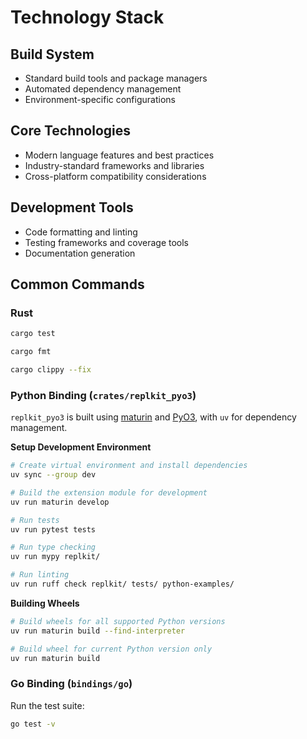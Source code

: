 # Technology Stack

## Build System
- Standard build tools and package managers
- Automated dependency management
- Environment-specific configurations

## Core Technologies
- Modern language features and best practices
- Industry-standard frameworks and libraries
- Cross-platform compatibility considerations

## Development Tools
- Code formatting and linting
- Testing frameworks and coverage tools
- Documentation generation

## Common Commands

### Rust

```bash
cargo test

cargo fmt

cargo clippy --fix
```

### Python Binding (`crates/replkit_pyo3`)

`replkit_pyo3` is built using [maturin](https://github.com/PyO3/maturin) and [PyO3](https://github.com/PyO3/pyo3), with `uv` for dependency management.

**Setup Development Environment**

```bash
# Create virtual environment and install dependencies
uv sync --group dev

# Build the extension module for development
uv run maturin develop

# Run tests
uv run pytest tests

# Run type checking
uv run mypy replkit/

# Run linting
uv run ruff check replkit/ tests/ python-examples/
```

**Building Wheels**

```bash
# Build wheels for all supported Python versions
uv run maturin build --find-interpreter

# Build wheel for current Python version only
uv run maturin build
```


### Go Binding (`bindings/go`)

Run the test suite:

```bash
go test -v
```
